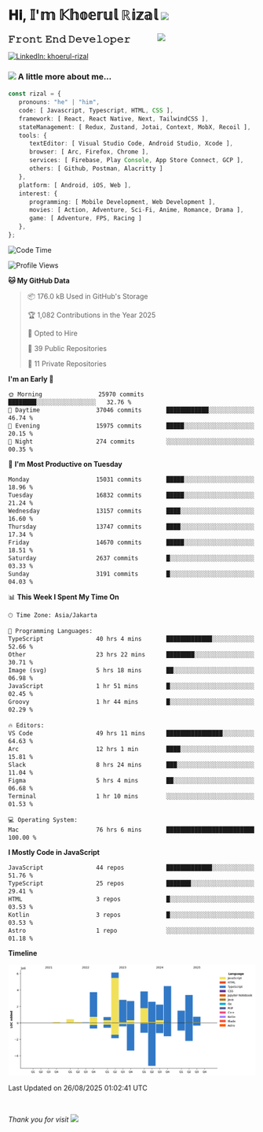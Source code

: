 <h1> 𝐇𝐢, 𝕀'𝕞 𝕂𝕙𝕠𝕖𝕣𝕦𝕝 ℝ𝕚𝕫𝕒𝕝 <img src="https://media.giphy.com/media/mGcNjsfWAjY5AEZNw6/giphy.gif" width="50"></h1>
<img align='right' src="https://media.giphy.com/media/v1.Y2lkPTc5MGI3NjExOWI2ajR2NGJubzBsZHFuaHMwajRrcDNsNXJwOG8yb3F0NjhkNXF4OSZlcD12MV9pbnRlcm5hbF9naWZfYnlfaWQmY3Q9cw/fkZukR450RQ1qnGaq9/giphy.gif" width="200">
<strong style="font-size:20px;">𝙵𝚛𝚘𝚗𝚝 𝙴𝚗𝚍 𝙳𝚎𝚟𝚎𝚕𝚘𝚙𝚎𝚛</strong>
</p></em>

[![LinkedIn: khoerul-rizal](https://img.shields.io/badge/khoerul--rizal-blue?style=flat-square&logo=Linkedin&logoColor=white&link=https://www.linkedin.com/in/khoerul-rizal/)](https://www.linkedin.com/in/khoerul-rizal/)

### <img src="https://media.giphy.com/media/VgCDAzcKvsR6OM0uWg/giphy.gif" width="50"> A little more about me...

```typescript
const rizal = {
   pronouns: "he" | "him",
   code: [ Javascript, Typescript, HTML, CSS ],
   framework: [ React, React Native, Next, TailwindCSS ],
   stateManagement: [ Redux, Zustand, Jotai, Context, MobX, Recoil ],
   tools: {
      textEditor: [ Visual Studio Code, Android Studio, Xcode ],
      browser: [ Arc, Firefox, Chrome ],
      services: [ Firebase, Play Console, App Store Connect, GCP ],
      others: [ Github, Postman, Alacritty ]
   },
   platform: [ Android, iOS, Web ],
   interest: {
      programming: [ Mobile Development, Web Development ],
      movies: [ Action, Adventure, Sci-Fi, Anime, Romance, Drama ],
      game: [ Adventure, FPS, Racing ]
   },
};
```

<!--START_SECTION:waka-->
![Code Time](http://img.shields.io/badge/Code%20Time-3%2C774%20hrs-blue)

![Profile Views](http://img.shields.io/badge/Profile%20Views-0-blue)

**🐱 My GitHub Data** 

> 📦 176.0 kB Used in GitHub's Storage 
 > 
> 🏆 1,082 Contributions in the Year 2025
 > 
> 💼 Opted to Hire
 > 
> 📜 39 Public Repositories 
 > 
> 🔑 11 Private Repositories 
 > 
**I'm an Early 🐤** 

```text
🌞 Morning                25970 commits       ████████░░░░░░░░░░░░░░░░░   32.76 % 
🌆 Daytime                37046 commits       ████████████░░░░░░░░░░░░░   46.74 % 
🌃 Evening                15975 commits       █████░░░░░░░░░░░░░░░░░░░░   20.15 % 
🌙 Night                  274 commits         ░░░░░░░░░░░░░░░░░░░░░░░░░   00.35 % 
```
📅 **I'm Most Productive on Tuesday** 

```text
Monday                   15031 commits       █████░░░░░░░░░░░░░░░░░░░░   18.96 % 
Tuesday                  16832 commits       █████░░░░░░░░░░░░░░░░░░░░   21.24 % 
Wednesday                13157 commits       ████░░░░░░░░░░░░░░░░░░░░░   16.60 % 
Thursday                 13747 commits       ████░░░░░░░░░░░░░░░░░░░░░   17.34 % 
Friday                   14670 commits       █████░░░░░░░░░░░░░░░░░░░░   18.51 % 
Saturday                 2637 commits        █░░░░░░░░░░░░░░░░░░░░░░░░   03.33 % 
Sunday                   3191 commits        █░░░░░░░░░░░░░░░░░░░░░░░░   04.03 % 
```


📊 **This Week I Spent My Time On** 

```text
🕑︎ Time Zone: Asia/Jakarta

💬 Programming Languages: 
TypeScript               40 hrs 4 mins       █████████████░░░░░░░░░░░░   52.66 % 
Other                    23 hrs 22 mins      ████████░░░░░░░░░░░░░░░░░   30.71 % 
Image (svg)              5 hrs 18 mins       ██░░░░░░░░░░░░░░░░░░░░░░░   06.98 % 
JavaScript               1 hr 51 mins        █░░░░░░░░░░░░░░░░░░░░░░░░   02.45 % 
Groovy                   1 hr 44 mins        █░░░░░░░░░░░░░░░░░░░░░░░░   02.29 % 

🔥 Editors: 
VS Code                  49 hrs 11 mins      ████████████████░░░░░░░░░   64.63 % 
Arc                      12 hrs 1 min        ████░░░░░░░░░░░░░░░░░░░░░   15.81 % 
Slack                    8 hrs 24 mins       ███░░░░░░░░░░░░░░░░░░░░░░   11.04 % 
Figma                    5 hrs 4 mins        ██░░░░░░░░░░░░░░░░░░░░░░░   06.68 % 
Terminal                 1 hr 10 mins        ░░░░░░░░░░░░░░░░░░░░░░░░░   01.53 % 

💻 Operating System: 
Mac                      76 hrs 6 mins       █████████████████████████   100.00 % 
```

**I Mostly Code in JavaScript** 

```text
JavaScript               44 repos            █████████████░░░░░░░░░░░░   51.76 % 
TypeScript               25 repos            ███████░░░░░░░░░░░░░░░░░░   29.41 % 
HTML                     3 repos             █░░░░░░░░░░░░░░░░░░░░░░░░   03.53 % 
Kotlin                   3 repos             █░░░░░░░░░░░░░░░░░░░░░░░░   03.53 % 
Astro                    1 repo              ░░░░░░░░░░░░░░░░░░░░░░░░░   01.18 % 
```



**Timeline**

![Lines of Code chart](https://raw.githubusercontent.com/khoerulrizal/khoerulrizal/main/assets/bar_graph.png)


 Last Updated on 26/08/2025 01:02:41 UTC
<!--END_SECTION:waka-->
</details>
<br/>

<em>Thank you for visit</em> <img src="https://media.giphy.com/media/v1.Y2lkPTc5MGI3NjExcHdvNm1qZWtjaGw0ZjdwM3Z3NnY2dHlueTVuODBta2FiY20wM2YybSZlcD12MV9pbnRlcm5hbF9naWZfYnlfaWQmY3Q9cw/tV25tpdKqdFa9x81k2/giphy.gif" width="40">

